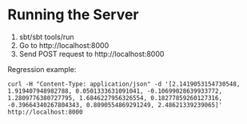 Running the Server
==================

1. sbt/sbt tools/run <run ID>
2. Go to http://localhost:8000
3. Send POST request to http://localhost:8000

Regression example:

```Shell
curl -H "Content-Type: application/json" -d '[2.1419053154730548, 1.919407948982788, 0.0501333631091041, -0.10699028639933772, 1.2809776380727795, 1.6846227956326554, 0.18277859260127316, -0.39664340267804343, 0.8090554869291249, 2.48621339239065]' http://localhost:8000
```
